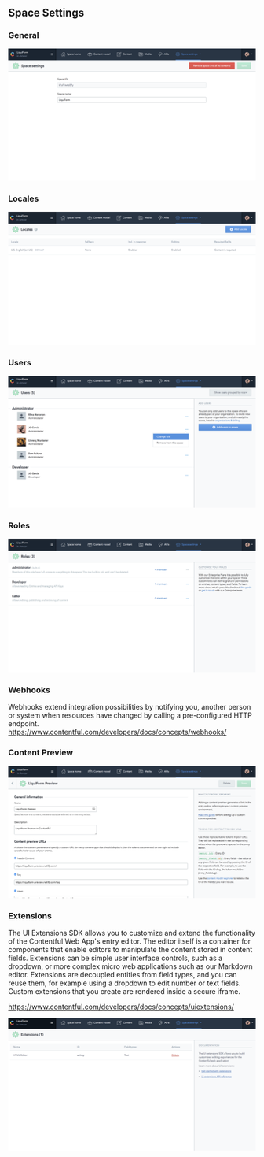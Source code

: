 ## Space Settings

### General

![Space General](./images/spaceGeneral.png)

### Locales

![Space Locales](./images/spaceLocales.png)

### Users

![Space Users](./images/spaceUsers.png)

### Roles

![Space Roles](./images/spaceRoles.png)

### Webhooks

Webhooks extend integration possibilities by notifying you, another person or system when resources have changed by calling a pre-configured HTTP endpoint.
<https://www.contentful.com/developers/docs/concepts/webhooks/>

### Content Preview

![Space Preview](./images/spacePreview.png)

### Extensions

The UI Extensions SDK allows you to customize and extend the functionality of the Contentful Web App's entry editor. The editor itself is a container for components that enable editors to manipulate the content stored in content fields. Extensions can be simple user interface controls, such as a dropdown, or more complex micro web applications such as our Markdown editor. Extensions are decoupled entities from field types, and you can reuse them, for example using a dropdown to edit number or text fields. Custom extensions that you create are rendered inside a secure iframe.

https://www.contentful.com/developers/docs/concepts/uiextensions/

![Space Extensions](./images/spaceExtensions.png)
